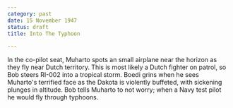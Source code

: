 ```yaml
---
category: past
date: 15 November 1947
status: draft
title: Into The Typhoon

---
```



In the co-pilot seat, Muharto spots an small airplane near the horizon
as they fly near Dutch territory. This is most likely a Dutch fighter on
patrol, so Bob steers RI-002 into a tropical storm. Boedi grins when he
sees Muharto's terrified face as the Dakota is violently buffeted, with
sickening plunges in altitude. Bob tells Muharto to not worry; when a
Navy test pilot he would fly through typhoons.
